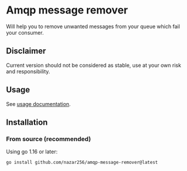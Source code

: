 Amqp message remover
====================

Will help you to remove unwanted messages from your queue which fail your consumer.

Disclaimer
----------

Current version should not be considered as stable, use at your own risk and responsibility.

Usage
-----

See [usage documentation](doc/amqp-message-remover.md).

Installation
------------

### From source (recommended)
Using go 1.16 or later:

```
go install github.com/nazar256/amqp-message-remover@latest
```
